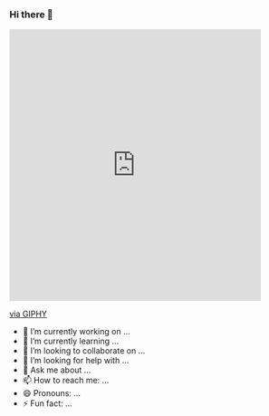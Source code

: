 ### Hi there 👋

<iframe src="https://giphy.com/embed/107QsHzZW54hJC" width="444" height="480" frameBorder="0" class="giphy-embed" allowFullScreen></iframe><p><a href="https://giphy.com/gifs/zelda-wiki-guide-107QsHzZW54hJC">via GIPHY</a></p>

- 🔭 I’m currently working on ...
- 🌱 I’m currently learning ...
- 👯 I’m looking to collaborate on ...
- 🤔 I’m looking for help with ...
- 💬 Ask me about ...
- 📫 How to reach me: ...
- 😄 Pronouns: ...
- ⚡ Fun fact: ...
